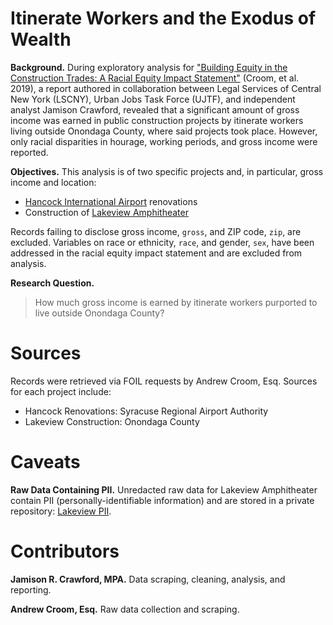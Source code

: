 # Itinerate Workers and the Exodus of Wealth

**Background.** During exploratory analysis for ["Building Equity in the Construction Trades: A Racial Equity Impact Statement"](https://issuu.com/lscny/docs/reisfinal_3-8-19_compressed) (Croom, et al. 2019), a report authored in collaboration between Legal Services of Central New York (LSCNY), Urban Jobs Task Force (UJTF), and independent analyst Jamison Crawford, revealed that a significant amount of gross income was earned in public construction projects by itinerate workers living outside Onondaga County, where said projects took place. However, only racial disparities in hourage, working periods, and gross income were reported.

**Objectives.** This analysis is of two specific projects and, in particular, gross income and location: 

* [Hancock International Airport](https://en.wikipedia.org/wiki/Syracuse_Hancock_International_Airport) renovations
* Construction of [Lakeview Amphitheater](https://en.wikipedia.org/wiki/Lakeview_Amphitheater)

Records failing to disclose gross income, `gross`, and ZIP code, `zip`, are excluded. Variables on race or ethnicity, `race`, and gender, `sex`, have been addressed in the racial equity impact statement and are excluded from analysis.

**Research Question.**

> How much gross income is earned by itinerate workers purported to live outside Onondaga County? 

# Sources

Records were retrieved via FOIL requests by Andrew Croom, Esq. Sources for each project include:

* Hancock Renovations: Syracuse Regional Airport Authority
* Lakeview Construction: Onondaga County

# Caveats

**Raw Data Containing PII.** Unredacted raw data for Lakeview Amphitheater contain PII (personally-identifiable information) and are stored in a private repository: [Lakeview PII](https://github.com/jamisoncrawford/lakeview-pii).

# Contributors

**Jamison R. Crawford, MPA.** Data scraping, cleaning, analysis, and reporting.

**Andrew Croom, Esq.** Raw data collection and scraping.
